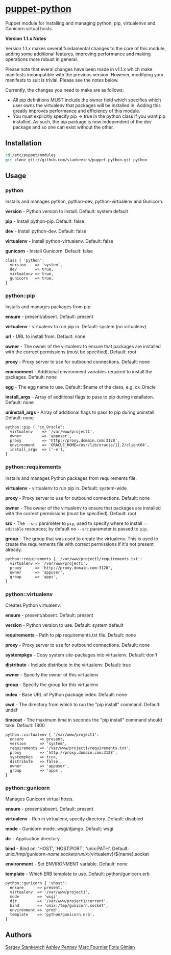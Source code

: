 [puppet-python](https://github.com/stankevich/puppet-python)
======

Puppet module for installing and managing python, pip, virtualenvs and Gunicorn virtual hosts.

**Version 1.1.x Notes**

Version 1.1.x makes several fundamental changes to the core of this module, adding some additional features, improving performance and making operations more robust in general.

Please note that everal changes have been made in v1.1.x which make manifests incompatible with the previous version.  However, modifying your manifests to suit is trivial.  Please see the notes below.

Currently, the changes you need to make are as follows:

* All pip definitions MUST include the owner field which specifies which user owns the virtualenv that packages will be installed in.  Adding this greatly improves performance and efficiency of this module.
* You must explicitly specify pip => true in the python class if you want pip installed.  As such, the pip package is now independent of the dev package and so one can exist without the other.

## Installation

``` bash
cd /etc/puppet/modules
git clone git://github.com/stankevich/puppet-python.git python
```

## Usage

### python

Installs and manages python, python-dev, python-virtualenv and Gunicorn.

**version** - Python version to install. Default: system default

**pip** - Install python-pip. Default: false

**dev** - Install python-dev. Default: false

**virtualenv** - Install python-virtualenv. Default: false

**gunicorn** - Install Gunicorn. Default: false

	class { 'python':
	  version    => 'system',
	  dev        => true,
	  virtualenv => true,
	  gunicorn   => true,
	}

### python::pip

Installs and manages packages from pip.

**ensure** - present/absent. Default: present

**virtualenv** - virtualenv to run pip in. Default: system (no virtualenv)

**url** - URL to install from. Default: none

**owner** - The owner of the virtualenv to ensure that packages are installed with the correct permissions (must be specified). Default: root

**proxy** - Proxy server to use for outbound connections. Default: none

**environment** - Additional environment variables required to install the packages. Default: none

**egg** - The egg name to use. Default: $name of the class, e.g. cx_Oracle

**install_args** - Array of additional flags to pass to pip during installaton. Default: none

**uninstall_args** - Array of additional flags to pass to pip during uninstall. Default: none

	python::pip { 'cx_Oracle':
	  virtualenv  	=> '/var/www/project1',
	  owner       	=> 'appuser',
	  proxy       	=> 'http://proxy.domain.com:3128',
	  environment 	=> 'ORACLE_HOME=/usr/lib/oracle/11.2/client64',
	  install_args	=> ['-e'],
	}

### python::requirements

Installs and manages Python packages from requirements file.

**virtualenv** - virtualenv to run pip in. Default: system-wide

**proxy** - Proxy server to use for outbound connections. Default: none

**owner** - The owner of the virtualenv to ensure that packages are installed with the correct permissions (must be specified). Default: root

**src** - The ``--src`` parameter to ``pip``, used to specify where to install ``--editable`` resources; by default no ``--src`` parameter is passed to ``pip``.

**group** - The group that was used to create the virtualenv.  This is used to create the requirements file with correct permissions if it's not present already.

	python::requirements { '/var/www/project1/requirements.txt':
	  virtualenv => '/var/www/project1',
	  proxy      => 'http://proxy.domain.com:3128',
	  owner      => 'appuser',
	  group      => 'apps',
	}

### python::virtualenv

Creates Python virtualenv.

**ensure** - present/absent. Default: present

**version** - Python version to use. Default: system default

**requirements** - Path to pip requirements.txt file. Default: none

**proxy** - Proxy server to use for outbound connections. Default: none

**systempkgs** - Copy system site-packages into virtualenv. Default: don't

**distribute** - Include distribute in the virtualenv. Default: true

**owner** - Specify the owner of this virtualenv

**group** - Specify the group for this virtualenv

**index** - Base URL of Python package index. Default: none

**cwd** - The directory from which to run the "pip install" command. Default: undef

**timeout** - The maximum time in seconds the "pip install" command should take. Default: 1800

	python::virtualenv { '/var/www/project1':
	  ensure       => present,
	  version      => 'system',
	  requirements => '/var/www/project1/requirements.txt',
	  proxy        => 'http://proxy.domain.com:3128',
	  systempkgs   => true,
	  distribute   => false,
	  owner        => 'appuser',
	  group        => 'apps',
	}

### python::gunicorn

Manages Gunicorn virtual hosts.

**ensure** - present/absent. Default: present

**virtualenv** - Run in virtualenv, specify directory. Default: disabled

**mode** - Gunicorn mode. wsgi/django. Default: wsgi

**dir** - Application directory.

**bind** - Bind on: 'HOST', 'HOST:PORT', 'unix:PATH'. Default: unix:/tmp/gunicorn-$name.socket or unix:${virtualenv}/${name}.socket

**environment** - Set ENVIRONMENT variable. Default: none

**template** - Which ERB template to use. Default: python/gunicorn.erb

	python::gunicorn { 'vhost':
	  ensure      => present,
	  virtualenv  => '/var/www/project1',
	  mode        => 'wsgi',
	  dir         => '/var/www/project1/current',
	  bind        => 'unix:/tmp/gunicorn.socket',
	  environment => 'prod',
	  template    => 'python/gunicorn.erb',
	}

## Authors

[Sergey Stankevich](https://github.com/stankevich)
[Ashley Penney](https://github.com/apenney)
[Marc Fournier](https://github.com/mfournier)
[Fotis Gimian](https://github.com/fgimian)
